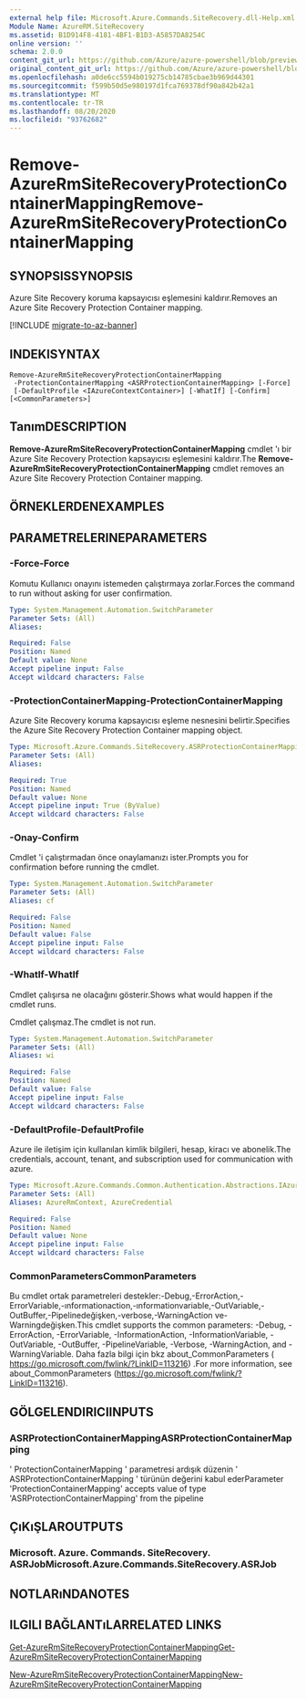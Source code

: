```yaml
---
external help file: Microsoft.Azure.Commands.SiteRecovery.dll-Help.xml
Module Name: AzureRM.SiteRecovery
ms.assetid: B1D914F8-4181-4BF1-B1D3-A5857DA8254C
online version: ''
schema: 2.0.0
content_git_url: https://github.com/Azure/azure-powershell/blob/preview/src/ResourceManager/SiteRecovery/Commands.SiteRecovery/help/Remove-AzureRmSiteRecoveryProtectionContainerMapping.md
original_content_git_url: https://github.com/Azure/azure-powershell/blob/preview/src/ResourceManager/SiteRecovery/Commands.SiteRecovery/help/Remove-AzureRmSiteRecoveryProtectionContainerMapping.md
ms.openlocfilehash: a0de6cc5594b019275cb14785cbae3b969d44301
ms.sourcegitcommit: f599b50d5e980197d1fca769378df90a842b42a1
ms.translationtype: MT
ms.contentlocale: tr-TR
ms.lasthandoff: 08/20/2020
ms.locfileid: "93762682"
---
```

# <span data-ttu-id="d0a2d-101">Remove-AzureRmSiteRecoveryProtectionContainerMapping</span><span class="sxs-lookup"><span data-stu-id="d0a2d-101">Remove-AzureRmSiteRecoveryProtectionContainerMapping</span></span>

## <span data-ttu-id="d0a2d-102">SYNOPSIS</span><span class="sxs-lookup"><span data-stu-id="d0a2d-102">SYNOPSIS</span></span>
<span data-ttu-id="d0a2d-103">Azure Site Recovery koruma kapsayıcısı eşlemesini kaldırır.</span><span class="sxs-lookup"><span data-stu-id="d0a2d-103">Removes an Azure Site Recovery Protection Container mapping.</span></span>

[!INCLUDE [migrate-to-az-banner](../../includes/migrate-to-az-banner.md)]

## <span data-ttu-id="d0a2d-104">INDEKI</span><span class="sxs-lookup"><span data-stu-id="d0a2d-104">SYNTAX</span></span>

```
Remove-AzureRmSiteRecoveryProtectionContainerMapping
 -ProtectionContainerMapping <ASRProtectionContainerMapping> [-Force]
 [-DefaultProfile <IAzureContextContainer>] [-WhatIf] [-Confirm] [<CommonParameters>]
```

## <span data-ttu-id="d0a2d-105">Tanım</span><span class="sxs-lookup"><span data-stu-id="d0a2d-105">DESCRIPTION</span></span>
<span data-ttu-id="d0a2d-106">**Remove-AzureRmSiteRecoveryProtectionContainerMapping** cmdlet 'ı bir Azure Site Recovery Protection kapsayıcısı eşlemesini kaldırır.</span><span class="sxs-lookup"><span data-stu-id="d0a2d-106">The **Remove-AzureRmSiteRecoveryProtectionContainerMapping** cmdlet removes an Azure Site Recovery Protection Container mapping.</span></span>

## <span data-ttu-id="d0a2d-107">ÖRNEKLERDEN</span><span class="sxs-lookup"><span data-stu-id="d0a2d-107">EXAMPLES</span></span>

## <span data-ttu-id="d0a2d-108">PARAMETRELERINE</span><span class="sxs-lookup"><span data-stu-id="d0a2d-108">PARAMETERS</span></span>

### <span data-ttu-id="d0a2d-109">-Force</span><span class="sxs-lookup"><span data-stu-id="d0a2d-109">-Force</span></span>
<span data-ttu-id="d0a2d-110">Komutu Kullanıcı onayını istemeden çalıştırmaya zorlar.</span><span class="sxs-lookup"><span data-stu-id="d0a2d-110">Forces the command to run without asking for user confirmation.</span></span>

```yaml
Type: System.Management.Automation.SwitchParameter
Parameter Sets: (All)
Aliases: 

Required: False
Position: Named
Default value: None
Accept pipeline input: False
Accept wildcard characters: False
```

### <span data-ttu-id="d0a2d-111">-ProtectionContainerMapping</span><span class="sxs-lookup"><span data-stu-id="d0a2d-111">-ProtectionContainerMapping</span></span>
<span data-ttu-id="d0a2d-112">Azure Site Recovery koruma kapsayıcısı eşleme nesnesini belirtir.</span><span class="sxs-lookup"><span data-stu-id="d0a2d-112">Specifies the Azure Site Recovery Protection Container mapping object.</span></span>

```yaml
Type: Microsoft.Azure.Commands.SiteRecovery.ASRProtectionContainerMapping
Parameter Sets: (All)
Aliases: 

Required: True
Position: Named
Default value: None
Accept pipeline input: True (ByValue)
Accept wildcard characters: False
```

### <span data-ttu-id="d0a2d-113">-Onay</span><span class="sxs-lookup"><span data-stu-id="d0a2d-113">-Confirm</span></span>
<span data-ttu-id="d0a2d-114">Cmdlet 'i çalıştırmadan önce onaylamanızı ister.</span><span class="sxs-lookup"><span data-stu-id="d0a2d-114">Prompts you for confirmation before running the cmdlet.</span></span>

```yaml
Type: System.Management.Automation.SwitchParameter
Parameter Sets: (All)
Aliases: cf

Required: False
Position: Named
Default value: False
Accept pipeline input: False
Accept wildcard characters: False
```

### <span data-ttu-id="d0a2d-115">-WhatIf</span><span class="sxs-lookup"><span data-stu-id="d0a2d-115">-WhatIf</span></span>
<span data-ttu-id="d0a2d-116">Cmdlet çalışırsa ne olacağını gösterir.</span><span class="sxs-lookup"><span data-stu-id="d0a2d-116">Shows what would happen if the cmdlet runs.</span></span>

<span data-ttu-id="d0a2d-117">Cmdlet çalışmaz.</span><span class="sxs-lookup"><span data-stu-id="d0a2d-117">The cmdlet is not run.</span></span>

```yaml
Type: System.Management.Automation.SwitchParameter
Parameter Sets: (All)
Aliases: wi

Required: False
Position: Named
Default value: False
Accept pipeline input: False
Accept wildcard characters: False
```

### <span data-ttu-id="d0a2d-118">-DefaultProfile</span><span class="sxs-lookup"><span data-stu-id="d0a2d-118">-DefaultProfile</span></span>
<span data-ttu-id="d0a2d-119">Azure ile iletişim için kullanılan kimlik bilgileri, hesap, kiracı ve abonelik.</span><span class="sxs-lookup"><span data-stu-id="d0a2d-119">The credentials, account, tenant, and subscription used for communication with azure.</span></span>

```yaml
Type: Microsoft.Azure.Commands.Common.Authentication.Abstractions.IAzureContextContainer
Parameter Sets: (All)
Aliases: AzureRmContext, AzureCredential

Required: False
Position: Named
Default value: None
Accept pipeline input: False
Accept wildcard characters: False
```

### <span data-ttu-id="d0a2d-120">CommonParameters</span><span class="sxs-lookup"><span data-stu-id="d0a2d-120">CommonParameters</span></span>
<span data-ttu-id="d0a2d-121">Bu cmdlet ortak parametreleri destekler:-Debug,-ErrorAction,-ErrorVariable,-ınformationaction,-ınformationvariable,-OutVariable,-OutBuffer,-Pipelinedeğişken,-verbose,-WarningAction ve-Warningdeğişken.</span><span class="sxs-lookup"><span data-stu-id="d0a2d-121">This cmdlet supports the common parameters: -Debug, -ErrorAction, -ErrorVariable, -InformationAction, -InformationVariable, -OutVariable, -OutBuffer, -PipelineVariable, -Verbose, -WarningAction, and -WarningVariable.</span></span> <span data-ttu-id="d0a2d-122">Daha fazla bilgi için bkz about_CommonParameters ( https://go.microsoft.com/fwlink/?LinkID=113216) .</span><span class="sxs-lookup"><span data-stu-id="d0a2d-122">For more information, see about_CommonParameters (https://go.microsoft.com/fwlink/?LinkID=113216).</span></span>

## <span data-ttu-id="d0a2d-123">GÖLGELENDIRICI</span><span class="sxs-lookup"><span data-stu-id="d0a2d-123">INPUTS</span></span>

### <span data-ttu-id="d0a2d-124">ASRProtectionContainerMapping</span><span class="sxs-lookup"><span data-stu-id="d0a2d-124">ASRProtectionContainerMapping</span></span>
<span data-ttu-id="d0a2d-125">' ProtectionContainerMapping ' parametresi ardışık düzenin ' ASRProtectionContainerMapping ' türünün değerini kabul eder</span><span class="sxs-lookup"><span data-stu-id="d0a2d-125">Parameter 'ProtectionContainerMapping' accepts value of type 'ASRProtectionContainerMapping' from the pipeline</span></span>

## <span data-ttu-id="d0a2d-126">ÇıKıŞLAR</span><span class="sxs-lookup"><span data-stu-id="d0a2d-126">OUTPUTS</span></span>

### <span data-ttu-id="d0a2d-127">Microsoft. Azure. Commands. SiteRecovery. ASRJob</span><span class="sxs-lookup"><span data-stu-id="d0a2d-127">Microsoft.Azure.Commands.SiteRecovery.ASRJob</span></span>

## <span data-ttu-id="d0a2d-128">NOTLARıNDA</span><span class="sxs-lookup"><span data-stu-id="d0a2d-128">NOTES</span></span>

## <span data-ttu-id="d0a2d-129">ILGILI BAĞLANTıLAR</span><span class="sxs-lookup"><span data-stu-id="d0a2d-129">RELATED LINKS</span></span>

[<span data-ttu-id="d0a2d-130">Get-AzureRmSiteRecoveryProtectionContainerMapping</span><span class="sxs-lookup"><span data-stu-id="d0a2d-130">Get-AzureRmSiteRecoveryProtectionContainerMapping</span></span>](./Get-AzureRmSiteRecoveryProtectionContainerMapping.md)

[<span data-ttu-id="d0a2d-131">New-AzureRmSiteRecoveryProtectionContainerMapping</span><span class="sxs-lookup"><span data-stu-id="d0a2d-131">New-AzureRmSiteRecoveryProtectionContainerMapping</span></span>](./New-AzureRmSiteRecoveryProtectionContainerMapping.md)
